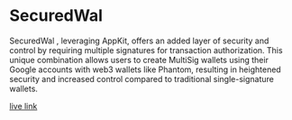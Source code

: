 # SecuredWal

SecuredWal , leveraging AppKit, offers an added layer of security and control by requiring multiple signatures for transaction authorization. This unique combination allows users to create MultiSig wallets using their Google accounts with web3 wallets like Phantom, resulting in heightened security and increased control compared to traditional single-signature wallets.

[live link](https://sec-wal.vercel.app/)
